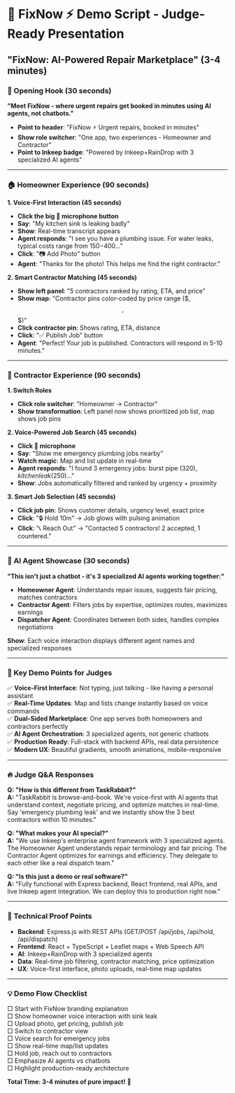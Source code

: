 # 🎯 FixNow ⚡ Demo Script - Judge-Ready Presentation

## **"FixNow: AI-Powered Repair Marketplace"** (3-4 minutes)

### **🎪 Opening Hook (30 seconds)**
**"Meet FixNow - where urgent repairs get booked in minutes using AI agents, not chatbots."**

- **Point to header**: "FixNow ⚡ Urgent repairs, booked in minutes"
- **Show role switcher**: "One app, two experiences - Homeowner and Contractor"
- **Point to Inkeep badge**: "Powered by Inkeep+RainDrop with 3 specialized AI agents"

---

### **🏠 Homeowner Experience (90 seconds)**

**1. Voice-First Interaction (45 seconds)**
- **Click the big 🎤 microphone button**
- **Say**: "My kitchen sink is leaking badly"
- **Show**: Real-time transcript appears
- **Agent responds**: "I see you have a plumbing issue. For water leaks, typical costs range from $150-$400..."
- **Click**: "📷 Add Photo" button
- **Agent**: "Thanks for the photo! This helps me find the right contractor."

**2. Smart Contractor Matching (45 seconds)**
- **Show left panel**: "5 contractors ranked by rating, ETA, and price"
- **Show map**: "Contractor pins color-coded by price range ($, $$, $$$)"
- **Click contractor pin**: Shows rating, ETA, distance
- **Click**: "✅ Publish Job" button
- **Agent**: "Perfect! Your job is published. Contractors will respond in 5-10 minutes."

---

### **👷 Contractor Experience (90 seconds)**

**1. Switch Roles**
- **Click role switcher**: "Homeowner → Contractor"
- **Show transformation**: Left panel now shows prioritized job list, map shows job pins

**2. Voice-Powered Job Search (45 seconds)**
- **Click 🎤 microphone**
- **Say**: "Show me emergency plumbing jobs nearby"
- **Watch magic**: Map and list update in real-time
- **Agent responds**: "I found 3 emergency jobs: burst pipe ($320), kitchen leak ($250)..."
- **Show**: Jobs automatically filtered and ranked by urgency + proximity

**3. Smart Job Selection (45 seconds)**
- **Click job pin**: Shows customer details, urgency level, exact price
- **Click**: "🔒 Hold 10m" → Job glows with pulsing animation
- **Click**: "📞 Reach Out" → "Contacted 5 contractors! 2 accepted, 1 countered."

---

### **🤖 AI Agent Showcase (30 seconds)**

**"This isn't just a chatbot - it's 3 specialized AI agents working together:"**

- **Homeowner Agent**: Understands repair issues, suggests fair pricing, matches contractors
- **Contractor Agent**: Filters jobs by expertise, optimizes routes, maximizes earnings  
- **Dispatcher Agent**: Coordinates between both sides, handles complex negotiations

**Show**: Each voice interaction displays different agent names and specialized responses

---

### **🎯 Key Demo Points for Judges**

✅ **Voice-First Interface**: Not typing, just talking - like having a personal assistant  
✅ **Real-Time Updates**: Map and lists change instantly based on voice commands  
✅ **Dual-Sided Marketplace**: One app serves both homeowners and contractors perfectly  
✅ **AI Agent Orchestration**: 3 specialized agents, not generic chatbots  
✅ **Production Ready**: Full-stack with backend APIs, real data persistence  
✅ **Modern UX**: Beautiful gradients, smooth animations, mobile-responsive  

---

### **🔥 Judge Q&A Responses**

**Q: "How is this different from TaskRabbit?"**  
**A:** "TaskRabbit is browse-and-book. We're voice-first with AI agents that understand context, negotiate pricing, and optimize matches in real-time. Say 'emergency plumbing leak' and we instantly show the 3 best contractors within 10 minutes."

**Q: "What makes your AI special?"**  
**A:** "We use Inkeep's enterprise agent framework with 3 specialized agents. The Homeowner Agent understands repair terminology and fair pricing. The Contractor Agent optimizes for earnings and efficiency. They delegate to each other like a real dispatch team."

**Q: "Is this just a demo or real software?"**  
**A:** "Fully functional with Express backend, React frontend, real APIs, and live Inkeep agent integration. We can deploy this to production right now."

---

### **🚀 Technical Proof Points**

- **Backend**: Express.js with REST APIs (GET/POST /api/jobs, /api/hold, /api/dispatch)
- **Frontend**: React + TypeScript + Leaflet maps + Web Speech API
- **AI**: Inkeep+RainDrop with 3 specialized agents
- **Data**: Real-time job filtering, contractor matching, price optimization
- **UX**: Voice-first interface, photo uploads, real-time map updates

---

### **💡 Demo Flow Checklist**

□ Start with FixNow branding explanation  
□ Show homeowner voice interaction with sink leak  
□ Upload photo, get pricing, publish job  
□ Switch to contractor view  
□ Voice search for emergency jobs  
□ Show real-time map/list updates  
□ Hold job, reach out to contractors  
□ Emphasize AI agents vs chatbots  
□ Highlight production-ready architecture  

**Total Time: 3-4 minutes of pure impact!** 🎯

